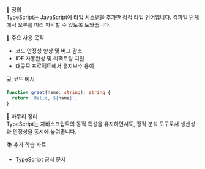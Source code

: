 📘 정의  
TypeScript는 JavaScript에 타입 시스템을 추가한 정적 타입 언어입니다. 컴파일 단계에서 오류를 미리 파악할 수 있도록 도와줍니다.

🎯 주요 사용 목적  
- 코드 안정성 향상 및 버그 감소  
- IDE 자동완성 및 리팩토링 지원  
- 대규모 프로젝트에서 유지보수 용이

💻 코드 예시  
```ts
function greet(name: string): string {
  return `Hello, ${name}`;
}
```

🧩 마무리 정리  
TypeScript는 자바스크립트의 동적 특성을 유지하면서도, 정적 분석 도구로서 생산성과 안정성을 동시에 높여줍니다.

📚 추가 학습 자료  
- [TypeScript 공식 문서](https://www.typescriptlang.org/)
